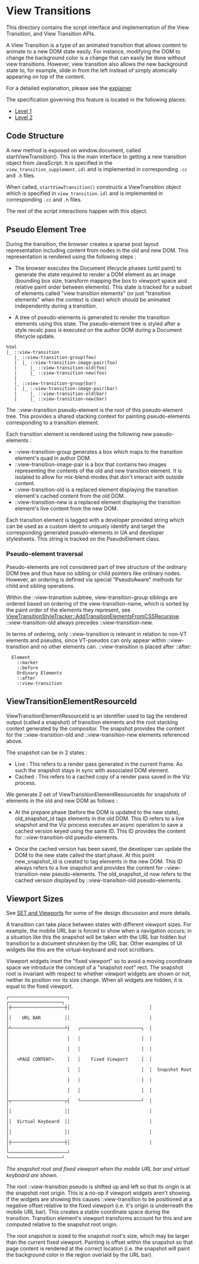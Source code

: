 # View Transitions

This directory contains the script interface and implementation of the View
Transition, and View Transition APIs.

A View Transition is a type of an animated transition that allows content to
animate to a new DOM state easily. For instance, modifying the DOM to change the
background color is a change that can easily be done without view
transitions. However, view transition also allows the new background state
to, for example, slide in from the left instead of simply atomically appearing
on top of the content.

For a detailed explanation, please see the
[explainer](https://github.com/WICG/view-transitions/blob/main/README.md)

The specification governing this feature is located in the following places:
* [Level 1](https://drafts.csswg.org/css-view-transitions-1/)
* [Level 2](https://drafts.csswg.org/css-view-transitions-2/)

## Code Structure

A new method is exposed on window.document, called startViewTransition(). This is
the main interface to getting a new transition object from JavaScript. It is
specified in the `view_transition_supplement.idl` and is implemented in
corresponding `.cc` and `.h` files.

When called, `startViewTransition()` constructs a ViewTransition object which
is specified in `view_transition.idl` and is implemented in corresponding
`.cc` and `.h` files.

The rest of the script interactions happen with this object.

## Pseudo Element Tree

During the transition, the browser creates a sparse post layout representation
including content from nodes in the old and new DOM. This representation is
rendered using the following steps :

- The browser executes the Document lifecycle phases (until paint) to generate
  the state required to render a DOM element as an image (bounding box size,
  transform mapping the box to viewport space and relative paint order between
  elements). This state is tracked for a subset of elements called "view
  transition elements" (or just "transition elements" when the context is clear)
  which should be animated independently during a transition.

- A tree of pseudo-elements is generated to render the transition elements using
  this state. The pseudo-element tree is styled after a style recalc pass is
  executed on the author DOM during a Document lifecycle update.

``` text
html
|_ ::view-transition
   |_ ::view-transition-group(foo)
   |  |_ ::view-transition-image-pair(foo)
   |     |_ ::view-transition-old(foo)
   |     |_ ::view-transition-new(foo)
   |
   |_ ::view-transition-group(bar)
   |  |_ ::view-transition-image-pair(bar)
   |     |_ ::view-transition-old(bar)
   |     |_ ::view-transition-new(bar)
```

The ::view-transition pseudo-element is the root of this pseudo-element tree. This
provides a shared stacking context for painting pseudo-elements corresponding to
a transition element.

Each transition element is rendered using the following new pseudo-elements :

- ::view-transition-group generates a box which maps to the transition element's
quad in author DOM.
- ::view-transition-image-pair is a box that contains two images representing
the contents of the old and new transition element. It is isolated to allow for
mix-blend-modes that don't interact with outside content.
- ::view-transition-old is a replaced element displaying the transition
element's cached content from the old DOM.
- ::view-transition-new is a replaced element displaying the
transition element's live content from the new DOM.

Each transition element is tagged with a developer provided string which can be
used as a custom ident to uniquely identify and target the corresponding
generated pseudo-elements in UA and developer stylesheets. This string is
tracked on the PseudoElement class.

### Pseudo-element traversal

Pseudo-elements are not considered part of tree structure of the ordinary DOM
tree and thus have no sibling or child pointers like ordinary nodes. However, an
ordering is defined via special "PseudoAware" methods for child and sibling
operations.

Within the ::view-transition subtree, view-transition-group siblings are ordered
based on ordering of the view-transition-name, which is sorted by the paint
order of the elements they represent, see
[ViewTransitionStyleTracker::AddTransitionElementsFromCSSRecursive](https://source.chromium.org/chromium/chromium/src/+/main:third_party/blink/renderer/core/view_transition/view_transition_style_tracker.cc;l=559;drc=7172fffc3c545134d5c88af8ab07b04fcb1d628e).
::view-transition-old always precedes ::view-transition-new.

In terms of ordering, only ::view-transition is relevant in relation to non-VT
elements and pseudos, since VT-pseudos can only appear within ::view-transition and
no other elements can. ::view-transition is placed after ::after:

```
  Element
    ::marker
    ::before
    Ordinary Elements
    ::after
    ::view-transition
```

## ViewTransitionElementResourceId
ViewTransitionElementResourceId is an identifier used to tag the rendered output (called
a snapshot) of transition elements and the root stacking context generated by the
compositor. The snapshot provides the content for the ::view-transition-old
and ::view-transition-new elements referenced above.

The snapshot can be in 2 states :

* Live : This refers to a render pass generated in the current frame. As such
the snapshot stays in sync with associated DOM element.
* Cached : This refers to a cached copy of a render pass saved in the Viz
process.

We generate 2 set of ViewTransitionElementResourceIds for snapshots of elements
in the old and new DOM as follows :

* At the prepare phase (before the DOM is updated to the new state),
old_snapshot_id tags elements in the old DOM. This ID refers to a live snapshot
and the Viz process executes an async operation to save a cached version keyed
using the same ID. This ID provides the content for ::view-transition-old
pseudo-elements.

* Once the cached version has been saved, the developer can update the DOM to
the new state called the start phase. At this point new_snapshot_id is created
to tag elements in the new DOM. This ID always refers to a live snapshot and
provides the content for ::view-transition-new pseudo-elements. The
old_snapshot_id now refers to the cached version displayed by
::view-transition-old pseudo-elements.

## Viewport Sizes

See [SET and Viewports](https://docs.google.com/document/d/1UAxgN6fWDiUUsSlBOksxn3UEQ7GStjMbW8LT-UPvTdQ/edit?usp=sharing)
for some of the design discussion and more details.

A transition can take place between states with different viewport sizes. For
example, the mobile URL bar is forced to show when a navigation occurs; in a
situation like this the snapshot will be taken with the URL bar hidden but
transition to a document shrunken by the URL bar. Other examples of UI widgets
like this are the virtual-keyboard and root scrollbars.

Viewport widgets inset the "fixed viewport" so to avoid a moving coordinate
space we introduce the concept of a "snapshot root" rect. The snapshot root is
invariant with respect to whether viewport widgets are shown or not, neither
its position nor its size change. When all widgets are hidden, it is equal to
the fixed viewport.

``` text
┌──────────────────────┐                              ┌────────────────────┐
│┼────────────────────┼│                              │                    │
││    URL BAR         ││                              │                    │
├┴────────────────────┴┤   ┌───────────────────────┐  │                    │
│                      │   │                       │  │                    │
│                      │   │                       │  │                    │
│   <PAGE CONTENT>     │   │    Fixed Viewport     │  │                    │
│                      │   │                       │  │  Snapshot Root     │
│                      │   │                       │  │                    │
│                      │   │                       │  │                    │
├┬────────────────────┬┤   └───────────────────────┘  │                    │
││                    ││                              │                    │
││  Virtual Keyboard  ││                              │                    │
││                    ││                              │                    │
│┼────────────────────┼│                              │                    │
└──────────────────────┘                              └────────────────────┘
```
_The snapshot root and fixed viewport when the mobile URL bar and virtual
keyboard are shown._

The root ::view-transition pseudo is shifted up and left so that its origin is
at the snapshot root origin. This is a no-op if viewport widgets aren't showing.
If the widgets are showing this causes ::view-transition to be positioned at a
negative offset relative to the fixed viewport (i.e. it's origin is underneath
the mobile URL bar). This creates a stable coordinate space during the
transition. Transition element's viewport transforms account for this and are
computed relative to the snapshot root origin.

The root snapshot is sized to the snapshot root's size, which may be larger
than the current fixed viewport. Painting is offset within the snapshot so that
page content is rendered at the correct location (i.e. the snapshot will paint
the background color in the region overlaid by the URL bar).

